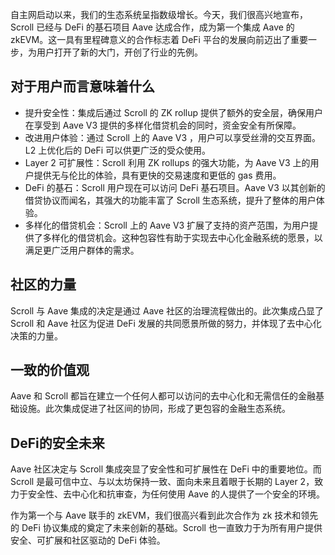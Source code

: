 
自主网启动以来，我们的生态系统呈指数级增长。今天，我们很高兴地宣布，Scroll 已经与 DeFi 的基石项目 Aave 达成合作，成为第一个集成 Aave 的 zkEVM。这一具有里程碑意义的合作标志着 DeFi 平台的发展向前迈出了重要一步，为用户打开了新的大门，开创了行业的先例。

## 对于用户而言意味着什么

- 提升安全性：集成后通过 Scroll 的 ZK rollup 提供了额外的安全层，确保用户在享受到 Aave V3 提供的多样化借贷机会的同时，资金安全有所保障。
- 改进用户体验：通过 Scroll 上的 Aave V3 ，用户可以享受丝滑的交互界面。L2 上优化后的 DeFi 可以供更广泛的受众使用。
- Layer 2 可扩展性：Scroll 利用 ZK rollups 的强大功能，为 Aave V3 上的用户提供无与伦比的体验，具有更快的交易速度和更低的 gas 费用。
- DeFi 的基石：Scroll 用户现在可以访问 DeFi 基石项目。Aave V3 以其创新的借贷协议而闻名，其强大的功能丰富了 Scroll 生态系统，提升了整体的用户体验。
- 多样化的借贷机会：Scroll 上的 Aave V3 扩展了支持的资产范围，为用户提供了多样化的借贷机会。这种包容性有助于实现去中心化金融系统的愿景，以满足更广泛用户群体的需求。


## 社区的力量

Scroll 与 Aave 集成的决定是通过 Aave 社区的治理流程做出的。此次集成凸显了 Scroll 和 Aave 社区为促进 DeFi 发展的共同愿景所做的努力，并体现了去中心化决策的力量。

## 一致的价值观

 Aave 和 Scroll 都旨在建立一个任何人都可以访问的去中心化和无需信任的金融基础设施。此次集成促进了社区间的协同，形成了更包容的金融生态系统。

## DeFi的安全未来

Aave 社区决定与 Scroll 集成突显了安全性和可扩展性在 DeFi 中的重要地位。而 Scroll 是最可信中立、与以太坊保持一致、面向未来且着眼于长期的 Layer 2，致力于安全性、去中心化和抗审查，为任何使用 Aave 的人提供了一个安全的环境。

作为第一个与 Aave 联手的 zkEVM，我们很高兴看到此次合作为 zk 技术和领先的 DeFi 协议集成的奠定了未来创新的基础。Scroll 也一直致力于为所有用户提供安全、可扩展和社区驱动的 DeFi 体验。

